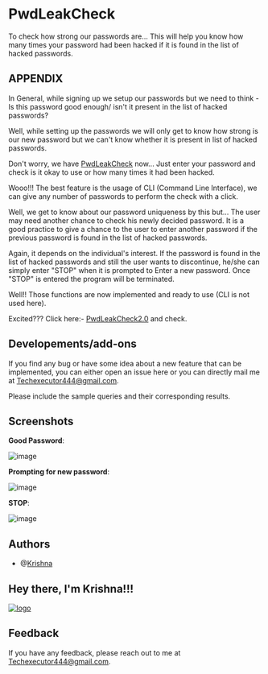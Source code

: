 # PwdLeakCheck
To check how strong our passwords are...
This will help you know how many times your password had been hacked if it is found in the list of hacked passwords.

**APPENDIX**
--------------------------------------------------------------------------------------------------------------------------------------------------------------------------------
In General, while signing up we setup our passwords but we need to think - Is this password good enough/ isn't it present in the list of hacked passwords?

Well, while setting up the passwords we will only get to know how strong is our new password but we can't know whether it is present in list of hacked passwords.

Don't worry, we have [PwdLeakCheck](https://github.com/KrishAleti/PwdLeakCheck/blob/main/PwdLeakCheck.py) now... Just enter your password and check is it okay to
use or how many times it had been hacked.

Wooo!!! The best feature is the usage of CLI (Command Line Interface), we can give any number of passwords to perform the check with a click.

Well, we get to know about our password uniqueness by this but... The user may need another chance to check his newly decided password.
It is a good practice to give a chance to the user to enter another password if the previous password is found in the list of hacked passwords.

Again, it depends on the individual's interest. If the password is found in the list of hacked passwords and still the user wants to discontinue, he/she can simply
enter "STOP" when it is prompted to Enter a new password. Once "STOP" is entered the program will be terminated.

Well!! Those functions are now implemented and ready to use (CLI is not used here). 

Excited??? Click here:- [PwdLeakCheck2.0](https://github.com/KrishAleti/PwdLeakCheck/blob/main/PwdLeakCheck2.0.py) and check.

**Developements/add-ons**
---------------------------------------------------------------------------------------------------------------------------------------------------------------------------------
If you find any bug or have some idea about a new feature that can be implemented, you can either open an issue here or you can directly mail me at Techexecutor444@gmail.com.

Please include the sample queries and their corresponding results.

**Screenshots**
---------------------------------------------------------------------------------------------------------------------------------------------------------------------------------
**Good Password**:

![image](https://user-images.githubusercontent.com/79400175/133414252-17862704-9710-4467-9f1b-1deaad5efc89.png)

**Prompting for new password**:

![image](https://user-images.githubusercontent.com/79400175/133413369-b0bf5dd5-9557-4c01-bd31-fcbcca48cfa2.png)

**STOP**:

![image](https://user-images.githubusercontent.com/79400175/133413590-a4d545d9-ac7f-4406-b4ac-7950db8708bf.png)

**Authors**
---------------------------------------------------------------------------------------------------------------------------------------------------------------------------------
+ @[Krishna](https://github.com/KrishAleti)

**Hey there, I'm Krishna!!!**
---------------------------------------------------------------------------------------------------------------------------------------------------------------------------------
[![logo](https://user-images.githubusercontent.com/79400175/133382302-395bc4fc-a684-46a4-8bac-91e1758041be.png)](https://www.linkedin.com/in/krishaleti/)

**Feedback**
---------------------------------------------------------------------------------------------------------------------------------------------------------------------------------
If you have any feedback, please reach out to me at Techexecutor444@gmail.com.
